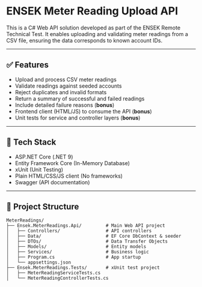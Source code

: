 # ENSEK Meter Reading Upload API

This is a C# Web API solution developed as part of the ENSEK Remote Technical Test. It enables uploading and validating meter readings from a CSV file, ensuring the data corresponds to known account IDs.

---

## ✅ Features

- Upload and process CSV meter readings  
- Validate readings against seeded accounts  
- Reject duplicates and invalid formats  
- Return a summary of successful and failed readings  
- Include detailed failure reasons (**bonus**)  
- Frontend client (HTML/JS) to consume the API (**bonus**)  
- Unit tests for service and controller layers (**bonus**)

---

## 🔧 Tech Stack

- ASP.NET Core (.NET 9)
- Entity Framework Core (In-Memory Database)
- xUnit (Unit Testing)
- Plain HTML/CSS/JS client (No frameworks)
- Swagger (API documentation)

---

## 📁 Project Structure

```text
MeterReadings/
├── Ensek.MeterReadings.Api/         # Main Web API project
│   ├── Controllers/                 # API controllers
│   ├── Data/                        # EF Core DbContext & seeder
│   ├── DTOs/                        # Data Transfer Objects
│   ├── Models/                      # Entity models
│   ├── Services/                    # Business logic
│   ├── Program.cs                   # App startup
│   └── appsettings.json
├── Ensek.MeterReadings.Tests/       # xUnit test project
│   ├── MeterReadingServiceTests.cs
│   └── MeterReadingControllerTests.cs

